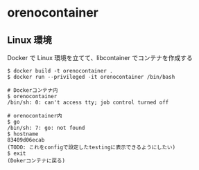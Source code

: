 # orenocontainer

## Linux 環境

Docker で Linux 環境を立てて、libcontainer でコンテナを作成する

```
$ docker build -t orenocontainer .
$ docker run --privileged -it orenocontainer /bin/bash

# Dockerコンテナ内
$ orenocontainer
/bin/sh: 0: can't access tty; job control turned off

# orenocontainer内
$ go
/bin/sh: 7: go: not found
$ hostname
83409d06ecab
(TODO: これをconfigで設定したtestingに表示できるようにしたい)
$ exit
(Dokerコンテナに戻る)
```
